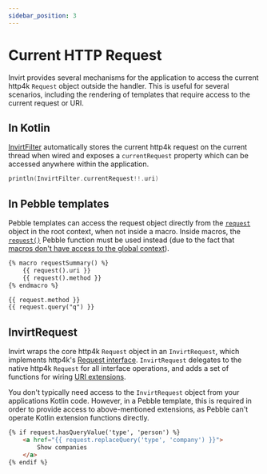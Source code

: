 ```yaml
---
sidebar_position: 3
---
```


# Current HTTP Request
Invirt provides several mechanisms for the application to access the current http4k `Request` object outside the
handler. This is useful for several scenarios, including the rendering of templates that require access to the
current request or URI.

## In Kotlin
[InvirtFilter](/docs/overview/quickstart#2-invirtfilter) automatically stores the current http4k request
on the current thread when wired and exposes a `currentRequest` property which can be accessed anywhere within the application.
```kotlin
println(InvirtFilter.currentRequest!!.uri)
```

## In Pebble templates
Pebble templates can access the request object directly from the [`request`](/docs/api/invirt-core/pebble/pebble-context-objects#request)
object in the root context, when not inside a macro. Inside macros, the [`request()`](/docs/api/invirt-core/pebble/pebble-functions#request)
Pebble function must be used instead (due to the fact that [macros don't have access to the global context](https://pebbletemplates.io/wiki/tag/macro/)).

```html
{% macro requestSummary() %}
    {{ request().uri }}
    {{ request().method }}
{% endmacro %}

{{ request.method }}
{{ request.query("q") }}
```

## InvirtRequest
Invirt wraps the core http4k `Request` object in an `InvirtRequest`, which implements http4k's [Request interface](https://www.http4k.org/api/org.http4k.core/-request/).
`InvirtRequest` delegates to the native http4k `Request` for all interface operations, and adds a set of functions for wiring
[URI extensions](/docs/api/invirt-core/uri-extensions).

You don't typically need access to the `InvirtRequest` object from your applications Kotlin code. However, in a Pebble template,
this is required in order to provide access to above-mentioned extensions, as Pebble can't operate Kotlin extension functions directly.

```html
{% if request.hasQueryValue('type', 'person') %}
    <a href="{{ request.replaceQuery('type', 'company') }}">
        Show companies
    </a>
{% endif %}
```
